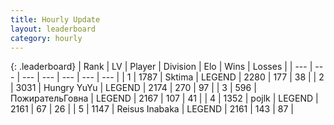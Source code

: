 ```yaml
---
title: Hourly Update
layout: leaderboard
category: hourly
---
```


{: .leaderboard}
| Rank | LV | Player | Division | Elo | Wins | Losses |
| --- | --- | --- | --- | --- | --- | --- |
| <span data-change="0">1</span> | 1787 | <span title="ID: 353063">Sktima</span> | LEGEND | <span data-change="0">2280</span> | <span data-change="0">177</span> | <span data-change="0">38</span> |
| <span data-change="0">2</span> | 3031 | <span title="ID: 164871">Hungry YuYu</span> | LEGEND | <span data-change="0">2174</span> | <span data-change="0">270</span> | <span data-change="0">97</span> |
| <span data-change="0">3</span> | 596 | <span title="ID: 402846">ПожирательГовна</span> | LEGEND | <span data-change="-1">2167</span> | <span data-change="3">107</span> | <span data-change="1">41</span> |
| <span data-change="0">4</span> | 1352 | <span title="ID: 4783">pojlk</span> | LEGEND | <span data-change="0">2161</span> | <span data-change="0">67</span> | <span data-change="0">26</span> |
| <span data-change="0">5</span> | 1147 | <span title="ID: 451068">Reisus Inabaka</span> | LEGEND | <span data-change="0">2161</span> | <span data-change="0">143</span> | <span data-change="0">87</span> |